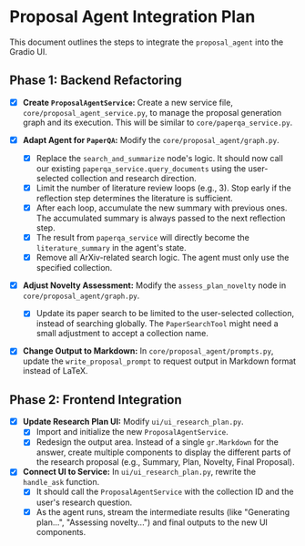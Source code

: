 # Proposal Agent Integration Plan

This document outlines the steps to integrate the `proposal_agent` into the Gradio UI.

## Phase 1: Backend Refactoring

- [x] **Create `ProposalAgentService`:** Create a new service file, `core/proposal_agent_service.py`, to manage the proposal generation graph and its execution. This will be similar to `core/paperqa_service.py`.

- [x] **Adapt Agent for `PaperQA`:** Modify the `core/proposal_agent/graph.py`.
    - [x] Replace the `search_and_summarize` node's logic. It should now call our existing `paperqa_service.query_documents` using the user-selected collection and research direction.
    - [x] Limit the number of literature review loops (e.g., 3). Stop early if the reflection step determines the literature is sufficient.
    - [x] After each loop, accumulate the new summary with previous ones. The accumulated summary is always passed to the next reflection step.
    - [x] The result from `paperqa_service` will directly become the `literature_summary` in the agent's state.
    - [x] Remove all ArXiv-related search logic. The agent must only use the specified collection.

- [x] **Adjust Novelty Assessment:** Modify the `assess_plan_novelty` node in `core/proposal_agent/graph.py`.
    - [x] Update its paper search to be limited to the user-selected collection, instead of searching globally. The `PaperSearchTool` might need a small adjustment to accept a collection name.

- [x] **Change Output to Markdown:** In `core/proposal_agent/prompts.py`, update the `write_proposal_prompt` to request output in Markdown format instead of LaTeX.

## Phase 2: Frontend Integration

- [x] **Update Research Plan UI:** Modify `ui/ui_research_plan.py`.
    - [x] Import and initialize the new `ProposalAgentService`.
    - [x] Redesign the output area. Instead of a single `gr.Markdown` for the answer, create multiple components to display the different parts of the research proposal (e.g., Summary, Plan, Novelty, Final Proposal).

- [x] **Connect UI to Service:** In `ui/ui_research_plan.py`, rewrite the `handle_ask` function.
    - [x] It should call the `ProposalAgentService` with the collection ID and the user's research question.
    - [x] As the agent runs, stream the intermediate results (like "Generating plan...", "Assessing novelty...") and final outputs to the new UI components. 